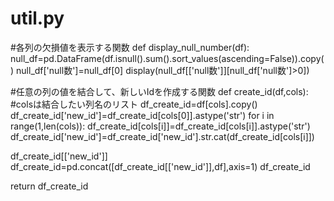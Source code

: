 # util.py


#各列の欠損値を表示する関数
def display_null_number(df):
  null_df=pd.DataFrame(df.isnull().sum().sort_values(ascending=False)).copy()
  null_df['null数']=null_df[0]
  display(null_df[['null数']][null_df['null数']>0])

#任意の列の値を結合して、新しいIdを作成する関数
def create_id(df,cols):
#colsは結合したい列名のリスト
  df_create_id=df[cols].copy()
  df_create_id['new_id']=df_create_id[cols[0]].astype('str')
  for i in range(1,len(cols)):
    df_create_id[cols[i]]=df_create_id[cols[i]].astype('str')
    df_create_id['new_id']=df_create_id['new_id'].str.cat(df_create_id[cols[i]])
  
  df_create_id[['new_id']]
  df_create_id=pd.concat([df_create_id[['new_id']],df],axis=1)
  df_create_id

  return df_create_id
